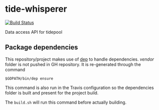 # tide-whisperer

[![Build Status](https://travis-ci.com/tidepool-org/tide-whisperer.png)](https://travis-ci.com/tidepool-org/tide-whisperer)

Data access API for tidepool

## Package dependencies

This repository/project makes use of [dep](https://github.com/golang/dep) to handle dependencies.
_vendor_ folder is not pushed in GH repository. It is re-generated through the command
```shell
$GOPATH/bin/dep ensure
```

This command is also run in the Travis configuration so the dependencies folder is built and present for the project build.

The `build.sh` will run this command before actually building.